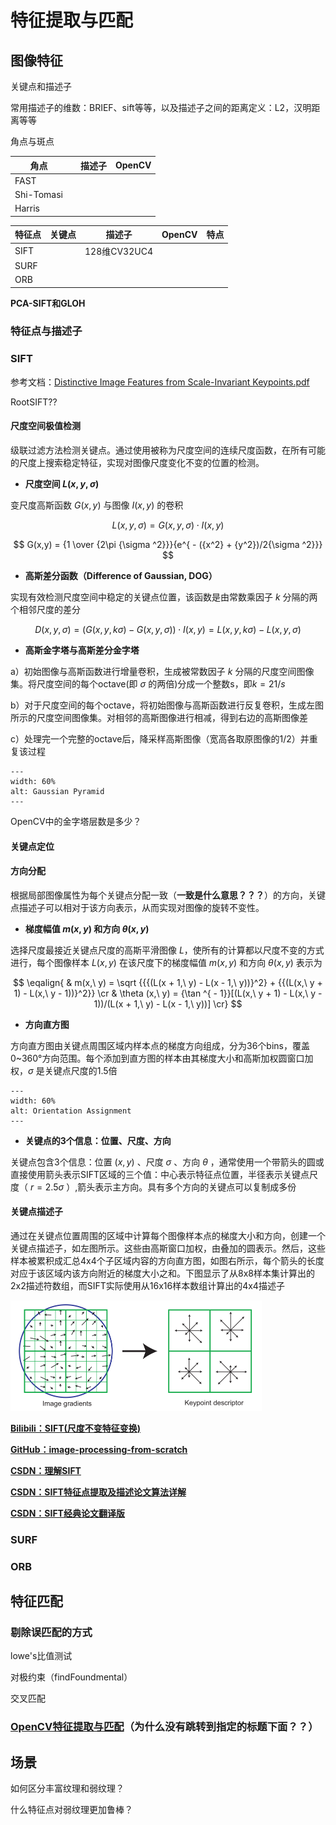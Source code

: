 # 特征提取与匹配

## 图像特征

关键点和描述子

常用描述子的维数：BRIEF、sift等等，以及描述子之间的距离定义：L2，汉明距离等等

角点与斑点

| 角点       |      | 描述子 | OpenCV |
| ---------- | ---- | ------ | ------ |
| FAST       |      |        |        |
| Shi-Tomasi |      |        |        |
| Harris     |      |        |        |

| 特征点 | 关键点 | 描述子       | OpenCV | 特点 |
| ------ | ------ | ------------ | ------ | ---- |
| SIFT   |        | 128维CV32UC4 |        |      |
| SURF   |        |              |        |      |
| ORB    |        |              |        |      |

**PCA-SIFT和GLOH**

### 特征点与描述子

### SIFT

参考文档：[Distinctive Image Features from Scale-Invariant Keypoints.pdf](./papers/SIFT.pdf)

RootSIFT??

#### 尺度空间极值检测

级联过滤方法检测关键点。通过使用被称为尺度空间的连续尺度函数，在所有可能的尺度上搜索稳定特征，实现对图像尺度变化不变的位置的检测。

- **尺度空间 $L(x,y,\sigma)$**

变尺度高斯函数 ${G(x,y)}$ 与图像 ${I(x,y)}$ 的卷积

$$
L(x,y,\sigma ) = G(x,y,\sigma) \cdot I(x,y)
$$

$$
G(x,y) = {1 \over {2\pi {\sigma ^2}}}{e^{ - ({x^2} + {y^2})/2{\sigma ^2}}}
$$

- **高斯差分函数（Difference of Gaussian, DOG）**

实现有效检测尺度空间中稳定的关键点位置，该函数是由常数乘因子 $k$ 分隔的两个相邻尺度的差分

$$
D(x,y,\sigma ) = (G(x,y,k\sigma ) - G(x,y,\sigma )) \cdot I(x,y) = L(x,y,k\sigma ) - L(x,y,\sigma )
$$

- **高斯金字塔与高斯差分金字塔**

a）初始图像与高斯函数进行增量卷积，生成被常数因子 $k$ 分隔的尺度空间图像集。将尺度空间的每个octave(即 $\sigma$ 的两倍)分成一个整数s，即$k = 21/s$

b）对于尺度空间的每个octave，将初始图像与高斯函数进行反复卷积，生成左图所示的尺度空间图像集。对相邻的高斯图像进行相减，得到右边的高斯图像差

c）处理完一个完整的octave后，降采样高斯图像（宽高各取原图像的1/2）并重复该过程

```{figure} assets/GaussianPyramid.png
---
width: 60%
alt: Gaussian Pyramid
---
```

OpenCV中的金字塔层数是多少？

#### 关键点定位

#### 方向分配

根据局部图像属性为每个关键点分配一致（**一致是什么意思？？？**）的方向，关键点描述子可以相对于该方向表示，从而实现对图像的旋转不变性。

- **梯度幅值 $m(x, y)$ 和方向 $\theta (x, y)$** 

选择尺度最接近关键点尺度的高斯平滑图像 $L$，使所有的计算都以尺度不变的方式进行，每个图像样本 $L(x, y)$ 在该尺度下的梯度幅值 $m(x, y)$ 和方向 $\theta (x, y)$ 表示为

$$
\eqalign{
  & m(x,\ y) = \sqrt {{{(L(x + 1,\ y) - L(x - 1,\ y))}^2} + {{(L(x,\ y + 1) - L(x,\ y - 1))}^2}} \cr 
  & \theta (x,\ y) = {\tan ^{ - 1}}[(L(x,\ y + 1) - L(x,\ y - 1))/(L(x + 1,\ y) - L(x - 1,\ y))] \cr}
$$

- **方向直方图**

方向直方图由关键点周围区域内样本点的梯度方向组成，分为36个bins，覆盖0~360°方向范围。每个添加到直方图的样本由其梯度大小和高斯加权圆窗口加权，$\sigma$ 是关键点尺度的1.5倍

```{figure} assets/OrientationAssignment.png
---
width: 60%
alt: Orientation Assignment
---
```

- **关键点的3个信息：位置、尺度、方向**

关键点包含3个信息：位置 $(x,y)$ 、尺度 $\sigma$ 、方向 $\theta$ ，通常使用一个带箭头的圆或直接使用箭头表示SIFT区域的三个值：中心表示特征点位置，半径表示关键点尺度（ $r=2.5σ$ ）,箭头表示主方向。具有多个方向的关键点可以复制成多份

#### 关键点描述子

通过在关键点位置周围的区域中计算每个图像样本点的梯度大小和方向，创建一个关键点描述子，如左图所示。这些由高斯窗口加权，由叠加的圆表示。然后，这些样本被累积成汇总4x4个子区域内容的方向直方图，如图右所示，每个箭头的长度对应于该区域内该方向附近的梯度大小之和。下图显示了从8x8样本集计算出的2x2描述符数组，而SIFT实际使用从16x16样本数组计算出的4x4描述子

<img src="assets/image-20221104220331774.png" alt="image-20221104220331774" style="zoom:50%;" />



[**Bilibili：SIFT(尺度不变特征变换)**](https://www.bilibili.com/video/BV1Qb411W7cK?p=4&share_source=copy_pc)

[**GitHub：image-processing-from-scratch**](https://github.com/o0o0o0o0o0o0o/image-processing-from-scratch)

[**CSDN：理解SIFT**](https://blog.csdn.net/hltt3838/article/details/105912689?ops_request_misc=%257B%2522request%255Fid%2522%253A%2522166869505016782425198076%2522%252C%2522scm%2522%253A%252220140713.130102334..%2522%257D&request_id=166869505016782425198076&biz_id=0&utm_medium=distribute.pc_search_result.none-task-blog-2~all~sobaiduend~default-1-105912689-null-null.142^v65^opensearch_v2,201^v3^control_1,213^v2^t3_control1&utm_term=%E7%90%86%E8%A7%A3sift&spm=1018.2226.3001.4187)

[**CSDN：SIFT特征点提取及描述论文算法详解**](https://blog.csdn.net/Robert_Q/article/details/118003686)

[**CSDN：SIFT经典论文翻译版**](https://blog.csdn.net/lavender19/article/details/120396145?spm=1001.2101.3001.6650.6&utm_medium=distribute.pc_relevant.none-task-blog-2%7Edefault%7EBlogCommendFromBaidu%7ERate-6-120396145-blog-118003686.pc_relevant_3mothn_strategy_recovery&depth_1-utm_source=distribute.pc_relevant.none-task-blog-2%7Edefault%7EBlogCommendFromBaidu%7ERate-6-120396145-blog-118003686.pc_relevant_3mothn_strategy_recovery&utm_relevant_index=11)

### SURF

### ORB

## 特征匹配

### 剔除误匹配的方式

lowe's比值测试

对极约束（findFoundmental）

交叉匹配

### [OpenCV特征提取与匹配](../ThirdParty/OpenCV.md#特征提取与匹配)（为什么没有跳转到指定的标题下面？？）

## 场景



如何区分丰富纹理和弱纹理？

什么特征点对弱纹理更加鲁棒？